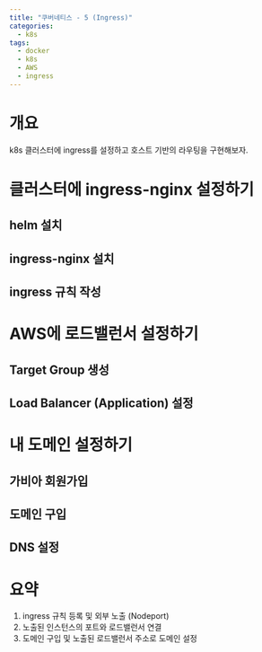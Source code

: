 ```yaml
---
title: "쿠버네티스 - 5 (Ingress)"
categories: 
  - k8s
tags:
  - docker
  - k8s
  - AWS
  - ingress
---
```


# 개요
k8s 클러스터에 ingress를 설정하고 호스트 기반의 라우팅을 구현해보자.  

# 클러스터에 ingress-nginx 설정하기
## helm 설치
## ingress-nginx 설치
## ingress 규칙 작성

# AWS에 로드밸런서 설정하기
## Target Group 생성
## Load Balancer (Application) 설정

# 내 도메인 설정하기
## 가비아 회원가입
## 도메인 구입
## DNS 설정 

# 요약
1. ingress 규칙 등록 및 외부 노출 (Nodeport)
2. 노출된 인스턴스의 포트와 로드밸런서 연결
3. 도메인 구입 및 노출된 로드밸런서 주소로 도메인 설정